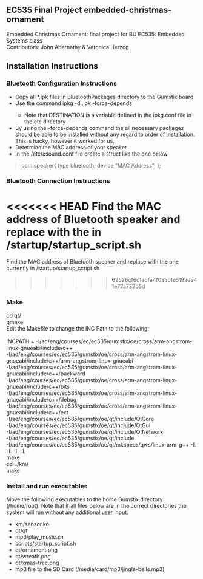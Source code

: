 EC535 Final Project embedded-christmas-ornament
--------------
Embedded Christmas Ornament: final project for BU EC535: Embedded Systems class<br />
Contributors: John Abernathy & Veronica Herzog

## Installation Instructions
### Bluetooth Configuration Instructions 
* Copy all *.ipk files in BluetoothPackages directory to the Gumstix board
* Use the command ipkg -d <DESTINATION> <filename>.ipk -force-depends    
    * Note that DESTINATION is a variable defined in the ipkg.conf file in the etc directory
* By using the -force-depends command the all necessary packages should be able to be installed without any regard to order of installation. This is hacky, however it worked for us.
* Determine the MAC address of your speaker
* In the /etc/asound.conf file create a struct like the one below


>pcm.speaker{
>    type bluetooth;
>   device “MAC Address”;
>};


### Bluetooth Connection Instructions
<<<<<<< HEAD
Find the MAC address of Bluetooth speaker and replace with the <MAC Address> in /startup/startup_script.sh<br/>
=======
Find the MAC address of Bluetooth speaker and replace with the one currently in /startup/startup_script.sh<br />
>>>>>>> 69526cf6c1abfe4f0a5b1e519a6e41e77a732b5d

### Make 
cd qt/<br />
qmake<br />
Edit the Makefile to change the INC Path to the following:<br /><br />
    INCPATH = -I/ad/eng/courses/ec/ec535/gumstix/oe/cross/arm-angstrom-linux-gnueabi/include/c++ \
              -I/ad/eng/courses/ec/ec535/gumstix/oe/cross/arm-angstrom-linux-gnueabi/include/c++/arm-angstrom-linux-gnueabi \
              -I/ad/eng/courses/ec/ec535/gumstix/oe/cross/arm-angstrom-linux-gnueabi/include/c++/backward \
              -I/ad/eng/courses/ec/ec535/gumstix/oe/cross/arm-angstrom-linux-gnueabi/include/c++/bits \
              -I/ad/eng/courses/ec/ec535/gumstix/oe/cross/arm-angstrom-linux-gnueabi/include/c++/debug \
              -I/ad/eng/courses/ec/ec535/gumstix/oe/cross/arm-angstrom-linux-gnueabi/include/c++/ext \
              -I/ad/eng/courses/ec/ec535/gumstix/oe/qt/include/QtCore \
              -I/ad/eng/courses/ec/ec535/gumstix/oe/qt/include/QtGui \
              -I/ad/eng/courses/ec/ec535/gumstix/oe/qt/include/QtNetwork \
              -I/ad/eng/courses/ec/ec535/gumstix/oe/qt/include \
              -I/ad/eng/courses/ec/ec535/gumstix/oe/qt/mkspecs/qws/linux-arm-g++ -I. -I. -I. -I.<br />
make<br />
cd ../km/<br />
make<br />

### Install and run executables
Move the following executables to the home Gumstix directory (/home/root). Note that if all files below are in the correct directories the system will run without any additional user input.
* km/sensor.ko
* qt/qt
* mp3/play_music.sh
*  scripts/startup_script.sh
*  qt/ornament.png
*  qt/wreath.png
*  qt/xmas-tree.png
* mp3 file to the SD Card (/media/card/mp3/jingle-bells.mp3)


